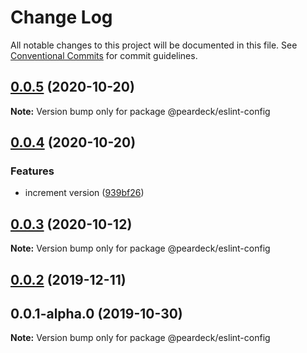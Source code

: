 # Change Log

All notable changes to this project will be documented in this file.
See [Conventional Commits](https://conventionalcommits.org) for commit guidelines.

## [0.0.5](https://github.com/peardeck/peardeck-uikit/compare/@peardeck/eslint-config@0.0.4...@peardeck/eslint-config@0.0.5) (2020-10-20)

**Note:** Version bump only for package @peardeck/eslint-config





## [0.0.4](https://github.com/peardeck/peardeck-uikit/compare/@peardeck/eslint-config@0.0.2...@peardeck/eslint-config@0.0.4) (2020-10-20)


### Features

* increment version ([939bf26](https://github.com/peardeck/peardeck-uikit/commit/939bf26356033e38a2f29b9379845d3d605c3da6))





## [0.0.3](https://github.com/peardeck/peardeck-uikit/compare/@peardeck/eslint-config@0.0.2...@peardeck/eslint-config@0.0.3) (2020-10-12)

**Note:** Version bump only for package @peardeck/eslint-config





## [0.0.2](https://github.com/peardeck/peardeck-uikit/compare/@peardeck/eslint-config@0.0.3-alpha.0...@peardeck/eslint-config@0.0.2) (2019-12-11)



## 0.0.1-alpha.0 (2019-10-30)

**Note:** Version bump only for package @peardeck/eslint-config

